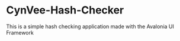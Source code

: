 # CynVee-Hash-Checker

This is a simple hash checking application made with the Avalonia UI Framework